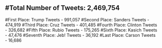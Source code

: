 #Total Number of Tweets: 2,469,754 
---
#First Place: Trump Tweets - 991,057
#Second Place: Sanders Tweets - 474,919
#Third Place: Cruz Tweets - 401,485
#Fourth Place: Clinton Tweets - 326,682
#Fifth Place: Rubio Tweets - 175,265
#Sixth Place: Kasich Tweets - 47,476
#Seventh Place: Jeb! Tweets - 36,192
#Last Place: Carson Tweets - 16,686
